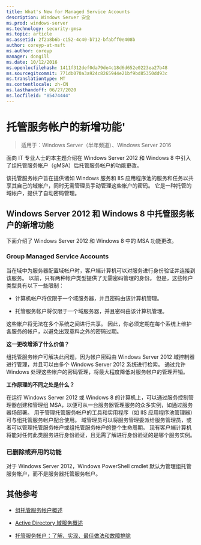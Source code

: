 ```yaml
---
title: What's New for Managed Service Accounts
description: Windows Server 安全
ms.prod: windows-server
ms.technology: security-gmsa
ms.topic: article
ms.assetid: 2f2a8b6b-c152-4c40-b712-bfabff0e408b
author: coreyp-at-msft
ms.author: coreyp
manager: dongill
ms.date: 10/12/2016
ms.openlocfilehash: 1411f312def0da79de4c18d6d652e0223ea27b48
ms.sourcegitcommit: 771db070a3a924c8265944e21bf9bd85350dd93c
ms.translationtype: MT
ms.contentlocale: zh-CN
ms.lasthandoff: 06/27/2020
ms.locfileid: "85474444"
---
```

# <a name="what39s-new-for-managed-service-accounts"></a>托管服务帐户的新增功能&#39;

>适用于：Windows Server（半年频道）、Windows Server 2016

面向 IT 专业人士的本主题介绍在 Windows Server 2012 和 Windows 8 中引入了组托管服务帐户（gMSA）后托管服务帐户的功能更改。

该托管服务帐户旨在提供诸如 Windows 服务和 IIS 应用程序池的服务和任务以共享其自己的域帐户，同时无需管理员手动管理这些帐户的密码。 它是一种托管的域帐户，提供了自动密码管理。

## <a name="whats-new-for-managed-service-accounts-in-windows-server-2012-and-windows-8"></a><a name="versions"></a>Windows Server 2012 和 Windows 8 中托管服务帐户的新增功能
下面介绍了 Windows Server 2012 和 Windows 8 中的 MSA 功能更改。

### <a name="group-managed-service-accounts"></a>Group Managed Service Accounts
当在域中为服务器配置域帐户时，客户端计算机可以对服务进行身份验证并连接到该服务。 以前，只有两种帐户类型提供了无需密码管理的身份。 但是，这些帐户类型具有以下一些限制：

-   计算机帐户将仅限于一个域服务器，并且密码由该计算机管理。

-   托管服务帐户将仅限于一个域服务器，并且密码由该计算机管理。

这些帐户将无法在多个系统之间进行共享。 因此，你必须定期在每个系统上维护各服务的帐户，以避免出现意料之外的密码过期。

**这一更改增添了什么价值？**

组托管服务帐户可解决此问题，因为帐户密码由 Windows Server 2012 域控制器进行管理，并且可以由多个 Windows Server 2012 系统进行检索。 通过允许 Windows 处理这些帐户的密码管理，将最大程度降低对服务帐户的管理开销。

**工作原理的不同之处是什么？**

在运行 Windows Server 2012 或 Windows 8 的计算机上，可以通过服务控制管理器创建和管理组 MSA，以便可从一台服务器管理服务的众多实例，如通过服务器场部署。 用于管理托管服务帐户的工具和实用程序（如 IIS 应用程序池管理器）可与组托管服务帐户配合使用。 域管理员可以将服务管理委派给服务管理员，或者可以管理托管服务帐户或组托管服务帐户的整个生命周期。 现有客户端计算机将能对任何此类服务进行身份验证，且无需了解进行身份验证的是哪个服务实例。

### <a name="removed-or-deprecated-functionality"></a><a name="interoperability"></a>已删除或弃用的功能
对于 Windows Server 2012，Windows PowerShell cmdlet 默认为管理组托管服务帐户，而不是服务器托管服务帐户。

## <a name="additional-references"></a>其他参考

-   [组托管服务帐户概述](group-managed-service-accounts-overview.md)

-   [Active Directory 域服务概述](active-directory-domain-services-overview.md)

-   [托管服务帐户：了解、实现、最佳做法和故障排除](https://blogs.technet.com/b/askds/archive/20../managed-service-accounts-understanding-implementing-best-practices-and-troubleshooting.aspx)



